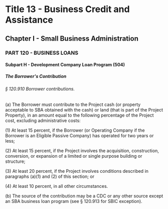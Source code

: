 
# Title 13 - Business Credit and Assistance
## Chapter I - Small Business Administration
### PART 120 - BUSINESS LOANS
#### Subpart H - Development Company Loan Program (504)
##### The Borrower's Contribution
###### § 120.910 Borrower contributions.

(a) The Borrower must contribute to the Project cash (or property acceptable to SBA obtained with the cash) or land (that is part of the Project Property), in an amount equal to the following percentage of the Project cost, excluding administrative costs:

(1) At least 15 percent, if the Borrower (or Operating Company if the Borrower is an Eligible Passive Company) has operated for two years or less;

(2) At least 15 percent, if the Project involves the acquisition, construction, conversion, or expansion of a limited or single purpose building or structure;

(3) At least 20 percent, if the Project involves conditions described in paragraphs (a)(1) and (2) of this section; or

(4) At least 10 percent, in all other circumstances.

(b) The source of the contribution may be a CDC or any other source except an SBA business loan program (see § 120.913 for SBIC exception).
